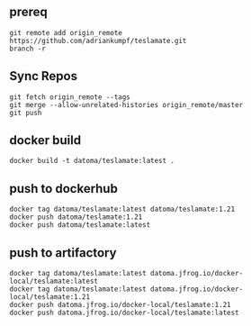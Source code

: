 ## prereq
    git remote add origin_remote https://github.com/adriankumpf/teslamate.git
    branch -r

## Sync Repos
    git fetch origin_remote --tags
    git merge --allow-unrelated-histories origin_remote/master
    git push

## docker build
    docker build -t datoma/teslamate:latest .

## push to dockerhub
    docker tag datoma/teslamate:latest datoma/teslamate:1.21
    docker push datoma/teslamate:1.21
    docker push datoma/teslamate:latest

## push to artifactory
    docker tag datoma/teslamate:latest datoma.jfrog.io/docker-local/teslamate:latest
    docker tag datoma/teslamate:latest datoma.jfrog.io/docker-local/teslamate:1.21
    docker push datoma.jfrog.io/docker-local/teslamate:1.21
    docker push datoma.jfrog.io/docker-local/teslamate:latest
